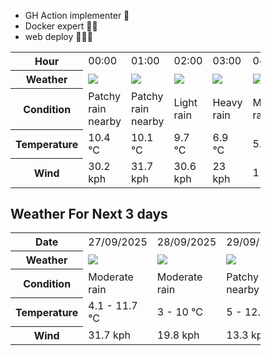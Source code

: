 - GH Action implementer 🚀
- Docker expert 🐳🚢
- web deploy 👨🏻‍💻

<div style="width:400px">


<table>
    <tr>
        <th>Hour</th>
        <td>00:00</td><td>01:00</td><td>02:00</td><td>03:00</td><td>04:00</td><td>05:00</td><td>06:00</td><td>07:00</td><td>08:00</td><td>09:00</td><td>10:00</td><td>11:00</td><td>12:00</td><td>13:00</td><td>14:00</td><td>15:00</td><td>16:00</td><td>17:00</td><td>18:00</td><td>19:00</td><td>20:00</td><td>21:00</td><td>22:00</td><td>23:00</td>
    </tr>
    <tr>
        <th>Weather</th>
        <td><img src="https://cdn.weatherapi.com/weather/64x64/night/176.png"></img></td><td><img src="https://cdn.weatherapi.com/weather/64x64/night/176.png"></img></td><td><img src="https://cdn.weatherapi.com/weather/64x64/night/296.png"></img></td><td><img src="https://cdn.weatherapi.com/weather/64x64/night/308.png"></img></td><td><img src="https://cdn.weatherapi.com/weather/64x64/night/302.png"></img></td><td><img src="https://cdn.weatherapi.com/weather/64x64/night/296.png"></img></td><td><img src="https://cdn.weatherapi.com/weather/64x64/night/143.png"></img></td><td><img src="https://cdn.weatherapi.com/weather/64x64/night/143.png"></img></td><td><img src="https://cdn.weatherapi.com/weather/64x64/day/353.png"></img></td><td><img src="https://cdn.weatherapi.com/weather/64x64/day/176.png"></img></td><td><img src="https://cdn.weatherapi.com/weather/64x64/day/176.png"></img></td><td><img src="https://cdn.weatherapi.com/weather/64x64/day/176.png"></img></td><td><img src="https://cdn.weatherapi.com/weather/64x64/day/353.png"></img></td><td><img src="https://cdn.weatherapi.com/weather/64x64/day/176.png"></img></td><td><img src="https://cdn.weatherapi.com/weather/64x64/day/176.png"></img></td><td><img src="https://cdn.weatherapi.com/weather/64x64/day/176.png"></img></td><td><img src="https://cdn.weatherapi.com/weather/64x64/day/116.png"></img></td><td><img src="https://cdn.weatherapi.com/weather/64x64/day/176.png"></img></td><td><img src="https://cdn.weatherapi.com/weather/64x64/day/176.png"></img></td><td><img src="https://cdn.weatherapi.com/weather/64x64/day/176.png"></img></td><td><img src="https://cdn.weatherapi.com/weather/64x64/night/176.png"></img></td><td><img src="https://cdn.weatherapi.com/weather/64x64/night/176.png"></img></td><td><img src="https://cdn.weatherapi.com/weather/64x64/night/113.png"></img></td><td><img src="https://cdn.weatherapi.com/weather/64x64/night/176.png"></img></td>
    </tr>
    <tr>
        <th>Condition</th>
        <td width="200px">Patchy rain nearby</td><td width="200px">Patchy rain nearby</td><td width="200px">Light rain</td><td width="200px">Heavy rain</td><td width="200px">Moderate rain</td><td width="200px">Light rain</td><td width="200px">Mist</td><td width="200px">Mist</td><td width="200px">Light rain shower</td><td width="200px">Patchy rain nearby</td><td width="200px">Patchy rain nearby</td><td width="200px">Patchy rain nearby</td><td width="200px">Light rain shower</td><td width="200px">Patchy rain nearby</td><td width="200px">Patchy rain nearby</td><td width="200px">Patchy rain nearby</td><td width="200px">Partly cloudy</td><td width="200px">Patchy rain nearby</td><td width="200px">Patchy rain nearby</td><td width="200px">Patchy rain nearby</td><td width="200px">Patchy rain nearby</td><td width="200px">Patchy rain nearby</td><td width="200px">Clear </td><td width="200px">Patchy rain nearby</td>
    </tr>
    <tr>
        <th>Temperature</th>
        <td>10.4 °C</td><td>10.1 °C</td><td>9.7 °C</td><td>6.9 °C</td><td>5.2 °C</td><td>4.1 °C</td><td>4.1 °C</td><td>4.3 °C</td><td>5.1 °C</td><td>5.8 °C</td><td>6.1 °C</td><td>6.8 °C</td><td>8.5 °C</td><td>9.3 °C</td><td>10.2 °C</td><td>10.9 °C</td><td>13.4 °C</td><td>11.5 °C</td><td>10.2 °C</td><td>7.2 °C</td><td>6 °C</td><td>5.3 °C</td><td>4.6 °C</td><td>4.3 °C</td>
    </tr>
    <tr>
        <th>Wind</th>
        <td>30.2 kph</td><td>31.7 kph</td><td>30.6 kph</td><td>23 kph</td><td>11.2 kph</td><td>6.8 kph</td><td>9.7 kph</td><td>12.2 kph</td><td>13.3 kph</td><td>15.1 kph</td><td>15.8 kph</td><td>15.5 kph</td><td>13.7 kph</td><td>13 kph</td><td>12.2 kph</td><td>10.8 kph</td><td>7.6 kph</td><td>4.7 kph</td><td>6.8 kph</td><td>7.2 kph</td><td>6.1 kph</td><td>4.7 kph</td><td>6.5 kph</td><td>7.2 kph</td>
    </tr>
</table>


<div/>

## Weather For Next 3 days

<div style="width:400px">


<table>
    <tr>
        <th>Date</th>
        <td>27/09/2025</td><td>28/09/2025</td><td>29/09/2025</td>
    </tr>
    <tr>
        <th>Weather</th>
        <td><img src="https://cdn.weatherapi.com/weather/64x64/day/302.png"/></td><td><img src="https://cdn.weatherapi.com/weather/64x64/day/302.png"/></td><td><img src="https://cdn.weatherapi.com/weather/64x64/day/176.png"/></td>
    </tr>
    <tr>
        <th>Condition</th>
        <td width="200px">Moderate rain</td><td width="200px">Moderate rain</td><td width="200px">Patchy rain nearby</td>
    </tr>
    <tr>
        <th>Temperature</th>
        <td>4.1 -  11.7 °C</td><td>3 -  10 °C</td><td>5 -  12.9 °C</td>
    </tr>
    <tr>
        <th>Wind</th>
        <td>31.7 kph</td><td>19.8 kph</td><td>13.3 kph</td>
    </tr>
</table>


<div/>



